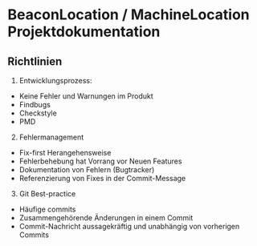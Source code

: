 # BeaconLocation / MachineLocation Projektdokumentation

## Richtlinien
1. Entwicklungsprozess:
  * Keine Fehler und Warnungen im Produkt
  * Findbugs
  * Checkstyle
  * PMD

2. Fehlermanagement
  * Fix-first Herangehensweise
  * Fehlerbehebung hat Vorrang vor Neuen Features
  * Dokumentation von Fehlern (Bugtracker)
  * Referenzierung von Fixes in der Commit-Message

3. Git Best-practice
  * Häufige commits
  * Zusammengehörende Änderungen in einem Commit
  * Commit-Nachricht aussagekräftig und unabhängig von vorherigen Commits
